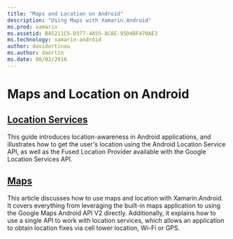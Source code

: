 ```yaml
---
title: "Maps and Location on Android"
description: "Using Maps with Xamarin.Android"
ms.prod: xamarin
ms.assetid: B45211C5-D377-4A55-8C8E-95D4BF470AE3
ms.technology: xamarin-android
author: davidortinau
ms.author: daortin
ms.date: 08/03/2016
---
```


# Maps and Location on Android

## [Location Services](~/android/platform/maps-and-location/location.md)

This guide introduces location-awareness in Android applications, and illustrates how to get the user's location using the Android Location Service API, as well as the Fused Location Provider available with the Google Location Services API.

## [Maps](~/android/platform/maps-and-location/maps/index.md)

This article discusses how to use maps and location with Xamarin.Android. It covers everything from leveraging the built-in maps application to using the Google Maps Android API V2 directly. Additionally, it explains how to use a single API to work with location services, which allows an application to obtain location fixes via cell tower location, Wi-Fi or GPS.
